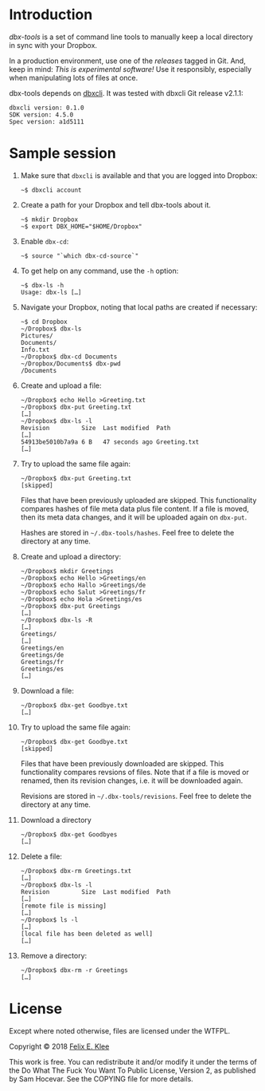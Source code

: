 Introduction
============

*dbx-tools* is a set of command line tools to manually keep a local
directory in sync with your Dropbox.

In a production environment, use one of the *releases* tagged in
Git. And, keep in mind: *This is experimental software!* Use it
responsibly, especially when manipulating lots of files at once.

dbx-tools depends on [dbxcli][1]. It was tested with dbxcli Git
release v2.1.1:

	dbxcli version: 0.1.0
	SDK version: 4.5.0
	Spec version: a1d5111


Sample session
==============

 1. Make sure that `dbxcli` is available and that you are logged into
    Dropbox:

		~$ dbxcli account

 2. Create a path for your Dropbox and tell dbx-tools about it.

        ~$ mkdir Dropbox
		~$ export DBX_HOME="$HOME/Dropbox"

 3. Enable `dbx-cd`:

        ~$ source "`which dbx-cd-source`"

 4. To get help on any command, use the `-h` option:

        ~$ dbx-ls -h
		Usage: dbx-ls […]

 5. Navigate your Dropbox, noting that local paths are created if
    necessary:

		~$ cd Dropbox
		~/Dropbox$ dbx-ls
		Pictures/
		Documents/
		Info.txt
		~/Dropbox$ dbx-cd Documents
		~/Dropbox/Documents$ dbx-pwd
		/Documents

 6. Create and upload a file:

		~/Dropbox$ echo Hello >Greeting.txt
		~/Dropbox$ dbx-put Greeting.txt
		[…]
		~/Dropbox$ dbx-ls -l
		Revision         Size  Last modified  Path
		[…]
		54913be5010b7a9a 6 B   47 seconds ago Greeting.txt
		[…]
 
 7. Try to upload the same file again:
 
		~/Dropbox$ dbx-put Greeting.txt
		[skipped]
  
    Files that have been previously uploaded are skipped. This
    functionality compares hashes of file meta data plus file
    content. If a file is moved, then its meta data changes, and it
    will be uploaded again on `dbx-put`.

	Hashes are stored in `~/.dbx-tools/hashes`. Feel free to delete
    the directory at any time.

 8. Create and upload a directory:

		~/Dropbox$ mkdir Greetings
		~/Dropbox$ echo Hello >Greetings/en
		~/Dropbox$ echo Hallo >Greetings/de
		~/Dropbox$ echo Salut >Greetings/fr
		~/Dropbox$ echo Hola >Greetings/es
		~/Dropbox$ dbx-put Greetings
		[…]
		~/Dropbox$ dbx-ls -R
		[…]
		Greetings/
		[…]
		Greetings/en
		Greetings/de
		Greetings/fr
		Greetings/es
		[…]

 9. Download a file:
 
	    ~/Dropbox$ dbx-get Goodbye.txt
		[…]

10. Try to upload the same file again:
 
		~/Dropbox$ dbx-get Goodbye.txt
		[skipped]
		
	Files that have been previously downloaded are skipped. This
    functionality compares revsions of files. Note that if a file is
    moved or renamed, then its revision changes, i.e. it will be
    downloaded again.

	Revisions are stored in `~/.dbx-tools/revisions`. Feel free to
    delete the directory at any time.

11. Download a directory

        ~/Dropbox$ dbx-get Goodbyes
		[…]
 
12. Delete a file:

	    ~/Dropbox$ dbx-rm Greetings.txt
		[…]
		~/Dropbox$ dbx-ls -l
		Revision         Size  Last modified  Path
		[…]
		[remote file is missing]
		[…]
		~/Dropbox$ ls -l
		[…]
		[local file has been deleted as well]
		[…]

13. Remove a directory:

	    ~/Dropbox$ dbx-rm -r Greetings
		[…]


License
=======

Except where noted otherwise, files are licensed under the WTFPL.

Copyright © 2018 [Felix E. Klee](felix.klee@inka.de)

This work is free. You can redistribute it and/or modify it under the
terms of the Do What The Fuck You Want To Public License, Version 2,
as published by Sam Hocevar. See the COPYING file for more details.

[1]: https://github.com/dropbox/dbxcli
